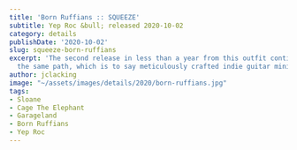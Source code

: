 ```yaml
---
title: 'Born Ruffians :: SQUEEZE'
subtitle: Yep Roc &bull; released 2020-10-02
category: details
publishDate: '2020-10-02'
slug: squeeze-born-ruffians
excerpt: 'The second release in less than a year from this outfit continues along
  the same path, which is to say meticulously crafted indie guitar mini-symphonies. '
author: jclacking
image: "~/assets/images/details/2020/born-ruffians.jpg"
tags:
- Sloane
- Cage The Elephant
- Garageland
- Born Ruffians
- Yep Roc
---
```



